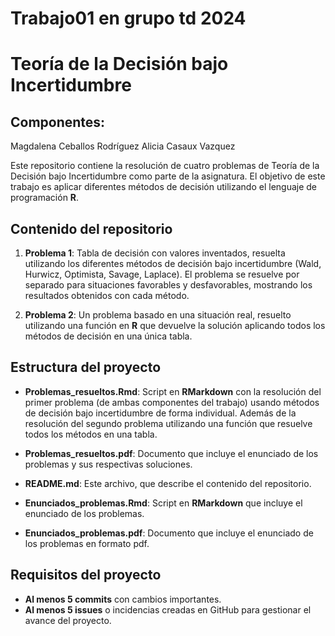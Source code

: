# Trabajo01 en grupo td 2024

# Teoría de la Decisión bajo Incertidumbre
##  Componentes:

Magdalena Ceballos Rodríguez
Alicia Casaux Vazquez

Este repositorio contiene la resolución de cuatro problemas de Teoría de la Decisión bajo Incertidumbre como parte de la asignatura. El objetivo de este trabajo es aplicar diferentes métodos de decisión utilizando el lenguaje de programación **R**.

## Contenido del repositorio

1. **Problema 1**: Tabla de decisión con valores inventados, resuelta utilizando los diferentes métodos de decisión bajo incertidumbre (Wald, Hurwicz, Optimista, Savage, Laplace). El problema se resuelve por separado para situaciones favorables y desfavorables, mostrando los resultados obtenidos con cada método.
   
2. **Problema 2**: Un problema basado en una situación real, resuelto utilizando una función en **R** que devuelve la solución aplicando todos los métodos de decisión en una única tabla.

## Estructura del proyecto

- **Problemas_resueltos.Rmd**: Script en **RMarkdown** con la resolución del primer problema (de ambas componentes del trabajo) usando métodos de decisión bajo incertidumbre de forma individual. Además de la resolución del segundo problema utilizando una función que resuelve todos los métodos en una tabla.

- **Problemas_resueltos.pdf**: Documento que incluye el enunciado de los problemas y sus respectivas soluciones.

- **README.md**: Este archivo, que describe el contenido del repositorio.

- **Enunciados_problemas.Rmd**: Script en **RMarkdown** que incluye el enunciado de los problemas.

- **Enunciados_problemas.pdf**: Documento que incluye el enunciado de los problemas en formato pdf.

## Requisitos del proyecto

- **Al menos 5 commits** con cambios importantes.
- **Al menos 5 issues** o incidencias creadas en GitHub para gestionar el avance del proyecto.


